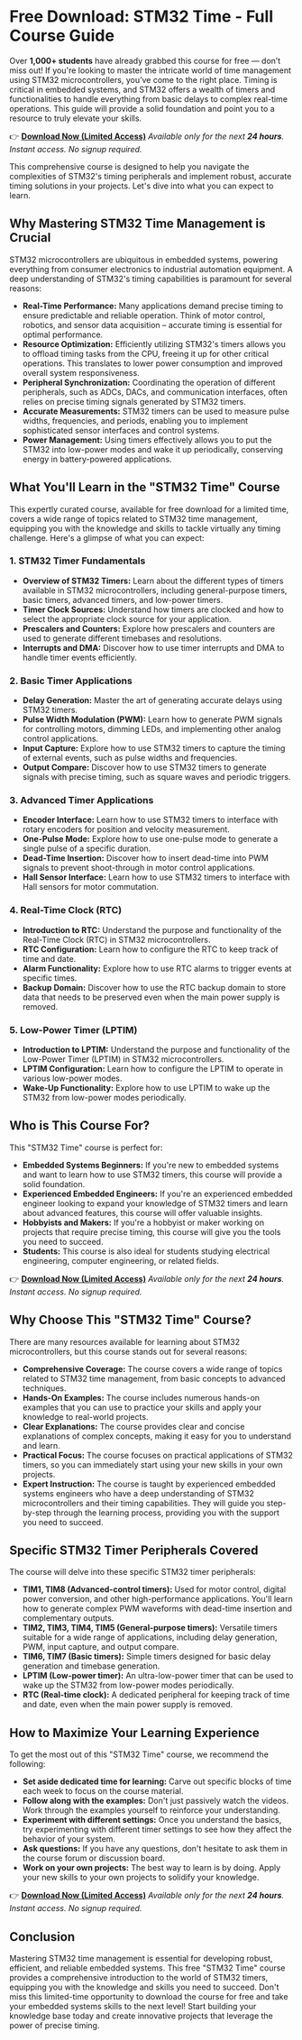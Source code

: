 # Free Download: STM32 Time - Full Course Guide

Over **1,000+ students** have already grabbed this course for free — don’t miss out! If you're looking to master the intricate world of time management using STM32 microcontrollers, you’ve come to the right place. Timing is critical in embedded systems, and STM32 offers a wealth of timers and functionalities to handle everything from basic delays to complex real-time operations. This guide will provide a solid foundation and point you to a resource to truly elevate your skills.

👉 [**Download Now (Limited Access)**](https://udemywork.com/stm32-time)
_Available only for the next **24 hours**. Instant access. No signup required._

This comprehensive course is designed to help you navigate the complexities of STM32's timing peripherals and implement robust, accurate timing solutions in your projects. Let's dive into what you can expect to learn.

## Why Mastering STM32 Time Management is Crucial

STM32 microcontrollers are ubiquitous in embedded systems, powering everything from consumer electronics to industrial automation equipment. A deep understanding of STM32's timing capabilities is paramount for several reasons:

*   **Real-Time Performance:** Many applications demand precise timing to ensure predictable and reliable operation. Think of motor control, robotics, and sensor data acquisition – accurate timing is essential for optimal performance.
*   **Resource Optimization:** Efficiently utilizing STM32's timers allows you to offload timing tasks from the CPU, freeing it up for other critical operations. This translates to lower power consumption and improved overall system responsiveness.
*   **Peripheral Synchronization:** Coordinating the operation of different peripherals, such as ADCs, DACs, and communication interfaces, often relies on precise timing signals generated by STM32 timers.
*   **Accurate Measurements:** STM32 timers can be used to measure pulse widths, frequencies, and periods, enabling you to implement sophisticated sensor interfaces and control systems.
*   **Power Management:** Using timers effectively allows you to put the STM32 into low-power modes and wake it up periodically, conserving energy in battery-powered applications.

## What You'll Learn in the "STM32 Time" Course

This expertly curated course, available for free download for a limited time, covers a wide range of topics related to STM32 time management, equipping you with the knowledge and skills to tackle virtually any timing challenge. Here's a glimpse of what you can expect:

### 1. STM32 Timer Fundamentals

*   **Overview of STM32 Timers:** Learn about the different types of timers available in STM32 microcontrollers, including general-purpose timers, basic timers, advanced timers, and low-power timers.
*   **Timer Clock Sources:** Understand how timers are clocked and how to select the appropriate clock source for your application.
*   **Prescalers and Counters:** Explore how prescalers and counters are used to generate different timebases and resolutions.
*   **Interrupts and DMA:** Discover how to use timer interrupts and DMA to handle timer events efficiently.

### 2. Basic Timer Applications

*   **Delay Generation:** Master the art of generating accurate delays using STM32 timers.
*   **Pulse Width Modulation (PWM):** Learn how to generate PWM signals for controlling motors, dimming LEDs, and implementing other analog control applications.
*   **Input Capture:** Explore how to use STM32 timers to capture the timing of external events, such as pulse widths and frequencies.
*   **Output Compare:** Discover how to use STM32 timers to generate signals with precise timing, such as square waves and periodic triggers.

### 3. Advanced Timer Applications

*   **Encoder Interface:** Learn how to use STM32 timers to interface with rotary encoders for position and velocity measurement.
*   **One-Pulse Mode:** Explore how to use one-pulse mode to generate a single pulse of a specific duration.
*   **Dead-Time Insertion:** Discover how to insert dead-time into PWM signals to prevent shoot-through in motor control applications.
*   **Hall Sensor Interface:** Learn how to use STM32 timers to interface with Hall sensors for motor commutation.

### 4. Real-Time Clock (RTC)

*   **Introduction to RTC:** Understand the purpose and functionality of the Real-Time Clock (RTC) in STM32 microcontrollers.
*   **RTC Configuration:** Learn how to configure the RTC to keep track of time and date.
*   **Alarm Functionality:** Explore how to use RTC alarms to trigger events at specific times.
*   **Backup Domain:** Discover how to use the RTC backup domain to store data that needs to be preserved even when the main power supply is removed.

### 5. Low-Power Timer (LPTIM)

*   **Introduction to LPTIM:** Understand the purpose and functionality of the Low-Power Timer (LPTIM) in STM32 microcontrollers.
*   **LPTIM Configuration:** Learn how to configure the LPTIM to operate in various low-power modes.
*   **Wake-Up Functionality:** Explore how to use LPTIM to wake up the STM32 from low-power modes periodically.

## Who is This Course For?

This "STM32 Time" course is perfect for:

*   **Embedded Systems Beginners:** If you're new to embedded systems and want to learn how to use STM32 timers, this course will provide a solid foundation.
*   **Experienced Embedded Engineers:** If you're an experienced embedded engineer looking to expand your knowledge of STM32 timers and learn about advanced features, this course will offer valuable insights.
*   **Hobbyists and Makers:** If you're a hobbyist or maker working on projects that require precise timing, this course will give you the tools you need to succeed.
*   **Students:** This course is also ideal for students studying electrical engineering, computer engineering, or related fields.

👉 [**Download Now (Limited Access)**](https://udemywork.com/stm32-time)
_Available only for the next **24 hours**. Instant access. No signup required._

## Why Choose This "STM32 Time" Course?

There are many resources available for learning about STM32 microcontrollers, but this course stands out for several reasons:

*   **Comprehensive Coverage:** The course covers a wide range of topics related to STM32 time management, from basic concepts to advanced techniques.
*   **Hands-On Examples:** The course includes numerous hands-on examples that you can use to practice your skills and apply your knowledge to real-world projects.
*   **Clear Explanations:** The course provides clear and concise explanations of complex concepts, making it easy for you to understand and learn.
*   **Practical Focus:** The course focuses on practical applications of STM32 timers, so you can immediately start using your new skills in your own projects.
*   **Expert Instruction:** The course is taught by experienced embedded systems engineers who have a deep understanding of STM32 microcontrollers and their timing capabilities. They will guide you step-by-step through the learning process, providing you with the support you need to succeed.

## Specific STM32 Timer Peripherals Covered

The course will delve into these specific STM32 timer peripherals:

*   **TIM1, TIM8 (Advanced-control timers):** Used for motor control, digital power conversion, and other high-performance applications. You'll learn how to generate complex PWM waveforms with dead-time insertion and complementary outputs.
*   **TIM2, TIM3, TIM4, TIM5 (General-purpose timers):** Versatile timers suitable for a wide range of applications, including delay generation, PWM, input capture, and output compare.
*   **TIM6, TIM7 (Basic timers):** Simple timers designed for basic delay generation and timebase generation.
*   **LPTIM (Low-power timer):** An ultra-low-power timer that can be used to wake up the STM32 from low-power modes periodically.
*   **RTC (Real-time clock):** A dedicated peripheral for keeping track of time and date, even when the main power supply is removed.

## How to Maximize Your Learning Experience

To get the most out of this "STM32 Time" course, we recommend the following:

*   **Set aside dedicated time for learning:** Carve out specific blocks of time each week to focus on the course material.
*   **Follow along with the examples:** Don't just passively watch the videos. Work through the examples yourself to reinforce your understanding.
*   **Experiment with different settings:** Once you understand the basics, try experimenting with different timer settings to see how they affect the behavior of your system.
*   **Ask questions:** If you have any questions, don't hesitate to ask them in the course forum or discussion board.
*   **Work on your own projects:** The best way to learn is by doing. Apply your new skills to your own projects to solidify your knowledge.

👉 [**Download Now (Limited Access)**](https://udemywork.com/stm32-time)
_Available only for the next **24 hours**. Instant access. No signup required._

## Conclusion

Mastering STM32 time management is essential for developing robust, efficient, and reliable embedded systems. This free "STM32 Time" course provides a comprehensive introduction to the world of STM32 timers, equipping you with the knowledge and skills you need to succeed. Don't miss this limited-time opportunity to download the course for free and take your embedded systems skills to the next level! Start building your knowledge base today and create innovative projects that leverage the power of precise timing.
